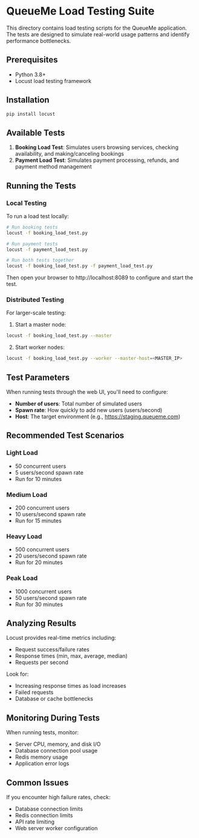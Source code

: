 # QueueMe Load Testing Suite

This directory contains load testing scripts for the QueueMe application. The tests are designed to simulate real-world usage patterns and identify performance bottlenecks.

## Prerequisites

- Python 3.8+
- Locust load testing framework

## Installation

```bash
pip install locust
```

## Available Tests

1. **Booking Load Test**: Simulates users browsing services, checking availability, and making/canceling bookings
2. **Payment Load Test**: Simulates payment processing, refunds, and payment method management

## Running the Tests

### Local Testing

To run a load test locally:

```bash
# Run booking tests
locust -f booking_load_test.py

# Run payment tests
locust -f payment_load_test.py

# Run both tests together
locust -f booking_load_test.py -f payment_load_test.py
```

Then open your browser to http://localhost:8089 to configure and start the test.

### Distributed Testing

For larger-scale testing:

1. Start a master node:
```bash
locust -f booking_load_test.py --master
```

2. Start worker nodes:
```bash
locust -f booking_load_test.py --worker --master-host=<MASTER_IP>
```

## Test Parameters

When running tests through the web UI, you'll need to configure:

- **Number of users**: Total number of simulated users
- **Spawn rate**: How quickly to add new users (users/second)
- **Host**: The target environment (e.g., https://staging.queueme.com)

## Recommended Test Scenarios

### Light Load
- 50 concurrent users
- 5 users/second spawn rate
- Run for 10 minutes

### Medium Load
- 200 concurrent users
- 10 users/second spawn rate
- Run for 15 minutes

### Heavy Load
- 500 concurrent users
- 20 users/second spawn rate
- Run for 20 minutes

### Peak Load
- 1000 concurrent users
- 50 users/second spawn rate
- Run for 30 minutes

## Analyzing Results

Locust provides real-time metrics including:
- Request success/failure rates
- Response times (min, max, average, median)
- Requests per second

Look for:
- Increasing response times as load increases
- Failed requests
- Database or cache bottlenecks

## Monitoring During Tests

When running tests, monitor:
- Server CPU, memory, and disk I/O
- Database connection pool usage
- Redis memory usage
- Application error logs

## Common Issues

If you encounter high failure rates, check:
- Database connection limits
- Redis connection limits
- API rate limiting
- Web server worker configuration
